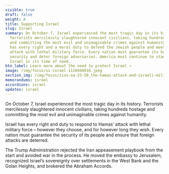 ```yaml
---
visible: true
draft: false
weight: 4
title: Supporting Israel
slug: Israel
summary: On October 7, Israel experienced the most tragic day in its history.
  Terrorists mercilessly slaughtered innocent civilians, taking hundreds hostage
  and committing the most evil and unimaginable crimes against humanity. Israel
  has every right and a moral duty to defend the Jewish people and meet Hamas’
  attack with lethal military force. Every nation must guarantee its homeland
  security and deter foreign adversaries. America must continue to stand with
  Israel in its time of need.
btn_label: Learn more about the need to protect Israel →
image: /img/focus/us-israel-1126948916.jpeg
section_img: /img/focus/iiss-oa-23-58_the-hamas-attack-and-israeli-military-options.webp
memorandums: israel
accordions: israel
updates: israel
---
```

On October 7, Israel experienced the most tragic day in its history. Terrorists mercilessly slaughtered innocent civilians, taking hundreds hostage and committing the most evil and unimaginable crimes against humanity.

Israel has every right and duty to respond to Hamas’ attack with lethal military force – however they choose, and for however long they wish. Every nation must guarantee the security of its people and ensure that foreign attacks are deterred.

The Trump Administration rejected the Iran appeasement playbook from the start and avoided war in the process. He moved the embassy to Jerusalem, recognized Israel’s sovereignty over settlements in the West Bank and the Golan Heights, and brokered the Abraham Accords.